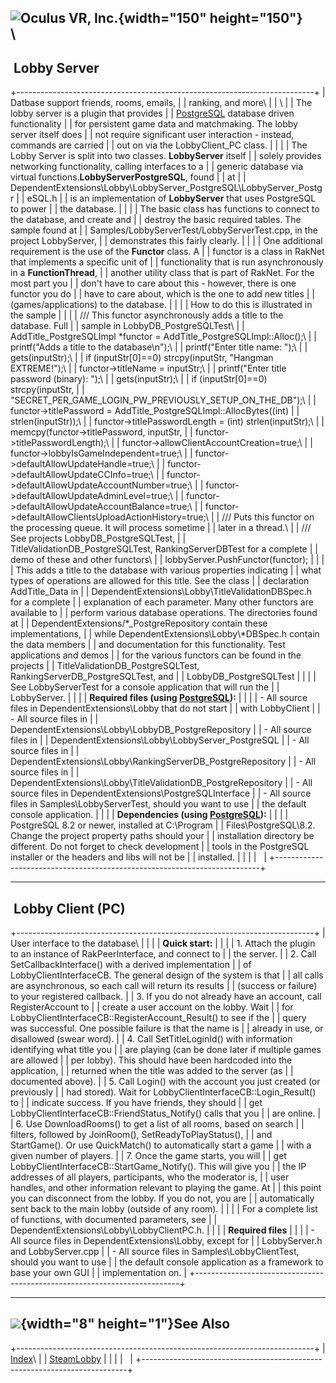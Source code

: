<span style="background-color: rgb(255, 255, 255);">![Oculus VR,
Inc.](RakNet_Icon_Final-copy.jpg){width="150" height="150"}</span>\
\
  ---------------
   Lobby Server
  ---------------

+--------------------------------------------------------------------------+
| <span class="RakNetBlueHeader">Datbase support friends, rooms, emails,   |
| ranking, and more</span>\                                                |
| \                                                                        |
| The lobby server is a plugin that provides                               |
| [PostgreSQL](http://www.postgresql.org/) database driven functionality   |
| for persistent game data and matchmaking. The lobby server itself does   |
| not require significant user interaction - instead, commands are carried |
| out on via the LobbyClient\_PC class.                                    |
|                                                                          |
| The Lobby Server is split into two classes. **LobbyServer** itself       |
| solely provides networking functionality, calling interfaces to a        |
| generic database via virtual functions.**LobbyServerPostgreSQL**, found  |
| at                                                                       |
| DependentExtensions\\Lobby\\LobbyServer\_PostgreSQL\\LobbyServer\_Postgr |
| eSQL.h                                                                   |
| is an implementation of **LobbyServer** that uses PostgreSQL to power    |
| the database.                                                            |
|                                                                          |
| The basic class has functions to connect to the database, and create and |
| destroy the basic required tables. The sample found at                   |
| Samples/LobbyServerTest/LobbyServerTest.cpp, in the project LobbyServer, |
| demonstrates this fairly clearly.                                        |
|                                                                          |
| One additional requirement is the use of the **Functor** class. A        |
| functor is a class in RakNet that implements a specific unit of          |
| functionality that is run asynchronously in a **FunctionThread**,        |
| another utility class that is part of RakNet. For the most part you      |
| don't have to care about this - however, there is one functor you do     |
| have to care about, which is the one to add new titles                   |
| (games/applications) to the database.                                    |
|                                                                          |
| How to do this is illustrated in the sample                              |
|                                                                          |
| /// This functor asynchronously adds a title to the database. Full       |
| sample in LobbyDB\_PostgreSQLTest\                                       |
| AddTitle\_PostgreSQLImpl \*functor = AddTitle\_PostgreSQLImpl::Alloc();\ |
| printf("Adds a title to the database\\n");\                              |
| printf("Enter title name: ");\                                           |
| gets(inputStr);\                                                         |
| if (inputStr\[0\]==0) strcpy(inputStr, "Hangman EXTREME!");\             |
| functor-&gt;titleName = inputStr;\                                       |
| printf("Enter title password (binary): ");\                              |
| gets(inputStr);\                                                         |
| if (inputStr\[0\]==0) strcpy(inputStr,                                   |
| "SECRET\_PER\_GAME\_LOGIN\_PW\_PREVIOUSLY\_SETUP\_ON\_THE\_DB");\        |
| functor-&gt;titlePassword = AddTitle\_PostgreSQLImpl::AllocBytes((int)   |
| strlen(inputStr));\                                                      |
| functor-&gt;titlePasswordLength = (int) strlen(inputStr);\               |
| memcpy(functor-&gt;titlePassword, inputStr,                              |
| functor-&gt;titlePasswordLength);\                                       |
| functor-&gt;allowClientAccountCreation=true;\                            |
| functor-&gt;lobbyIsGameIndependent=true;\                                |
| functor-&gt;defaultAllowUpdateHandle=true;\                              |
| functor-&gt;defaultAllowUpdateCCInfo=true;\                              |
| functor-&gt;defaultAllowUpdateAccountNumber=true;\                       |
| functor-&gt;defaultAllowUpdateAdminLevel=true;\                          |
| functor-&gt;defaultAllowUpdateAccountBalance=true;\                      |
| functor-&gt;defaultAllowClientsUploadActionHistory=true;\                |
| /// Puts this functor on the processing queue. It will process sometime  |
| later in a thread.\                                                      |
| /// See projects LobbyDB\_PostgreSQLTest,                                |
| TitleValidationDB\_PostgreSQLTest, RankingServerDBTest for a complete    |
| demo of these and other functors\                                        |
| lobbyServer.PushFunctor(functor);                                        |
|                                                                          |
| This adds a title to the database with various properties indicating     |
| what types of operations are allowed for this title. See the class       |
| declaration AddTitle\_Data in                                            |
| DependentExtensions\\Lobby\\TitleValidationDBSpec.h for a complete       |
| explanation of each parameter. Many other functors are available to      |
| perform various database operations. The directories found at            |
| DependentExtensions/\*\_PostgreRepository contain these implementations, |
| while DependentExtensions\\Lobby\\\*DBSpec.h contain the data members    |
| and documentation for this functionality. Test applications and demos    |
| for the various functors can be found in the projects                    |
| TitleValidationDB\_PostgreSQLTest, RankingServerDB\_PostgreSQLTest, and  |
| LobbyDB\_PostgreSQLTest                                                  |
|                                                                          |
| See LobbyServerTest for a console application that will run the          |
| LobbyServer.                                                             |
|                                                                          |
| **Required files (using [PostgreSQL](http://www.postgresql.org/)):**     |
|                                                                          |
| -   All source files in DependentExtensions\\Lobby that do not start     |
|     with LobbyClient                                                     |
| -   All source files in                                                  |
|     DependentExtensions\\Lobby\\LobbyDB\_PostgreRepository               |
| -   All source files in                                                  |
|     DependentExtensions\\Lobby\\LobbyServer\_PostgreSQL                  |
| -   All source files in                                                  |
|     DependentExtensions\\Lobby\\RankingServerDB\_PostgreRepository       |
| -   All source files in                                                  |
|     DependentExtensions\\Lobby\\TitleValidationDB\_PostgreRepository     |
| -   All source files in DependentExtensions\\PostgreSQLInterface         |
| -   All source files in Samples\\LobbyServerTest, should you want to use |
|     the default console application.                                     |
|                                                                          |
| **Dependencies (using [PostgreSQL](http://www.postgresql.org/)):**       |
|                                                                          |
| PostgreSQL 8.2 or newer, installed at C:\\Program                        |
| Files\\PostgreSQL\\8.2. Change the project property paths should your    |
| installation directory be different. Do not forget to check development  |
| tools in the PostgreSQL installer or the headers and libs will not be    |
| installed.                                                               |
|                                                                          |
|                                                                          |
+--------------------------------------------------------------------------+

  --------------------
   Lobby Client (PC)
  --------------------

+--------------------------------------------------------------------------+
| <span class="RakNetBlueHeader">User interface to the database</span>\    |
|                                                                          |
| **Quick start:**                                                         |
|                                                                          |
| 1.  Attach the plugin to an instance of RakPeerInterface, and connect to |
|     the server.                                                          |
| 2.  Call SetCallbackInterface() with a derived implementation            |
|     of LobbyClientInterfaceCB. The general design of the system is that  |
|     all calls are asynchronous, so each call will return its results     |
|     (success or failure) to your registered callback.                    |
| 3.  If you do not already have an account, call RegisterAccount to       |
|     create a user account on the lobby. Wait                             |
|     for LobbyClientInterfaceCB::RegisterAccount\_Result() to see if the  |
|     query was successful. One possible failure is that the name is       |
|     already in use, or disallowed (swear word).                          |
| 4.  Call SetTitleLoginId() with information identifying what title you   |
|     are playing (can be done later if multiple games are allowed         |
|     per lobby). This should have been hardcoded into the application,    |
|     returned when the title was added to the server (as                  |
|     documented above).                                                   |
| 5.  Call Login() with the account you just created (or previously        |
|     had stored). Wait for LobbyClientInterfaceCB::Login\_Result() to     |
|     indicate success. If you have friends, they should                   |
|     get LobbyClientInterfaceCB::FriendStatus\_Notify() calls that you    |
|     are online.                                                          |
| 6.  Use DownloadRooms() to get a list of all rooms, based on search      |
|     filters, followed by JoinRoom(), SetReadyToPlayStatus(),             |
|     and StartGame(). Or use QuickMatch() to automatically start a game   |
|     with a given number of players.                                      |
| 7.  Once the game starts, you will                                       |
|     get LobbyClientInterfaceCB::StartGame\_Notify(). This will give you  |
|     the IP addresses of all players, participants, who the moderator is, |
|     user handles, and other information relevant to playing the game. At |
|     this point you can disconnect from the lobby. If you do not, you are |
|     automatically sent back to the main lobby (outside of any room).     |
|                                                                          |
| For a complete list of functions, with documented parameters, see        |
| DependentExtensions\\Lobby\\LobbyClientPC.h.                             |
|                                                                          |
| **Required files**                                                       |
|                                                                          |
| -   All source files in DependentExtensions\\Lobby, except for           |
|     LobbyServer.h and LobbyServer.cpp                                    |
| -   All source files in Samples\\LobbyClientTest, should you want to use |
|     the default console application as a framework to base your own GUI  |
|     implementation on.                                                   |
+--------------------------------------------------------------------------+

  -----------------------------------------------
  ![](spacer.gif){width="8" height="1"}See Also
  -----------------------------------------------

+--------------------------------------------------------------------------+
| [Index](index.html)\                                                     |
| [SteamLobby](steamlobby.html)                                            |
|                                                                          |
|                                                                          |
+--------------------------------------------------------------------------+


